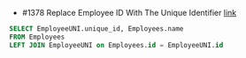 - #1378 Replace Employee ID With The Unique Identifier [link](https://leetcode.com/problems/replace-employee-id-with-the-unique-identifier/description/?envType=study-plan-v2&envId=top-sql-50)
```sql
SELECT EmployeeUNI.unique_id, Employees.name
FROM Employees
LEFT JOIN EmployeeUNI on Employees.id = EmployeeUNI.id
```

